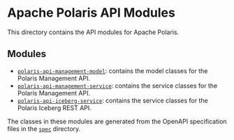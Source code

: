 <!--

 Licensed to the Apache Software Foundation (ASF) under one
 or more contributor license agreements.  See the NOTICE file
 distributed with this work for additional information
 regarding copyright ownership.  The ASF licenses this file
 to you under the Apache License, Version 2.0 (the
 "License"); you may not use this file except in compliance
 with the License.  You may obtain a copy of the License at

   http://www.apache.org/licenses/LICENSE-2.0

 Unless required by applicable law or agreed to in writing,
 software distributed under the License is distributed on an
 "AS IS" BASIS, WITHOUT WARRANTIES OR CONDITIONS OF ANY
 KIND, either express or implied.  See the License for the
 specific language governing permissions and limitations
 under the License.

-->

# Apache Polaris API Modules

This directory contains the API modules for Apache Polaris.

## Modules

- [`polaris-api-management-model`](management-model): contains the model classes for the Polaris
  Management API.
- [`polaris-api-management-service`](management-service): contains the service classes for the 
  Polaris Management API.
- [`polaris-api-iceberg-service`](iceberg-service): contains the service classes for the Polaris
  Iceberg REST API.

The classes in these modules are generated from the OpenAPI specification files in the
[`spec`](../spec) directory.